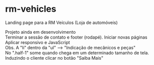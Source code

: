 # rm-vehicles

Landing page para a RM Veículos (Loja de automóveis)

Projeto ainda em desenvolvimento <br> Terminar a sessão de contato e footer (rodapé). Iniciar novas páginas <br> Aplicar responsivo e JavaScript <br> Obs. A "li" dentro da "ul" --> "Indicação de mecânicos e peças" <br> No ".half-1" some quando chega em um determinado tamanho de tela. <br> Induzindo o cliente clicar no botão "Saiba Mais"
